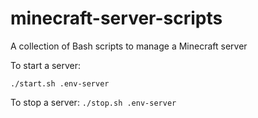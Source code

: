 # minecraft-server-scripts

A collection of Bash scripts to manage a Minecraft server

To start a server: 

`./start.sh .env-server`

To stop a server:
`./stop.sh .env-server`